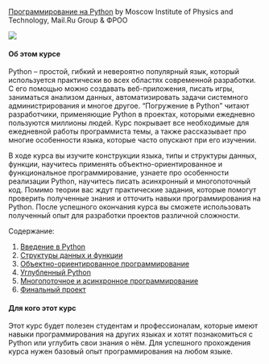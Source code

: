 [Программирование на Python](https://www.coursera.org/learn/programming-in-python/) by Moscow Institute of Physics and Technology, Mail.Ru Group & ФРОО

 <p>
     <a href="https://www.coursera.org/learn/programming-in-python/">
         <img src="https://github.com/VulpesCorsac/Coursera-Programming-in-Python/blob/master/Logo.png">
     </a>
  </p>

#### Об этом курсе ####
Python – простой, гибкий и невероятно популярный язык, который используется практически во всех областях современной разработки. С его помощью можно создавать веб-приложения, писать игры, заниматься анализом данных, автоматизировать задачи системного администрирования и многое другое. “Погружение в Python” читают разработчики, применяющие Python в проектах, которыми ежедневно пользуются миллионы людей. Курс покрывает все необходимые для ежедневной работы программиста темы, а также рассказывает про многие особенности языка, которые часто опускают при его изучении.

В ходе курса вы изучите конструкции языка, типы и структуры данных, функции, научитесь применять объектно-ориентированное и функциональное программирование, узнаете про особенности реализации Python, научитесь писать асинхронный и многопоточный код. Помимо теории вас ждут практические задания, которые помогут проверить полученные знания и отточить навыки программирования на Python. После успешного окончания курса вы сможете использовать полученный опыт для разработки проектов различной сложности.

Содержание:
1. [Введение в Python](https://github.com/VulpesCorsac/Coursera-Programming-in-Python/tree/master/1%20-%20Diving%20in%20Python/Week%201)
2. [Структуры данных и функции](https://github.com/VulpesCorsac/Coursera-Programming-in-Python/tree/master/1%20-%20Diving%20in%20Python/Week%202)
3. [Объектно-ориентированное программирование](https://github.com/VulpesCorsac/Coursera-Programming-in-Python/tree/master/1%20-%20Diving%20in%20Python/Week%203)
4. [Углубленный Python](https://github.com/VulpesCorsac/Coursera-Programming-in-Python/tree/master/1%20-%20Diving%20in%20Python/Week%204)
5. [Многопоточное и асинхронное программирование](https://github.com/VulpesCorsac/Coursera-Programming-in-Python/tree/master/1%20-%20Diving%20in%20Python/Week%205)
6. [Финальный проект](https://github.com/VulpesCorsac/Coursera-Programming-in-Python/tree/master/1%20-%20Diving%20in%20Python/Week%206)


#### Для кого этот курс ####
Этот курс будет полезен студентам и профессионалам, которые имеют навыки программирования на других языках и хотят познакомиться с Python или углубить свои знания о нём. Для успешного прохождения курса нужен базовый опыт программирования на любом языке.
